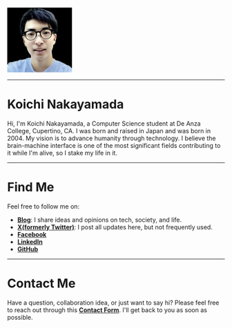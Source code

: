 
![Koichi's Photo](profile150.jpg)

---

# Koichi Nakayamada

Hi, I'm Koichi Nakayamada, a Computer Science student at De Anza College, Cupertino, CA. I was born and raised in Japan and was born in 2004. My vision is to advance humanity through technology. I believe the brain-machine interface is one of the most significant fields contributing to it while I'm alive, so I stake my life in it.

---

# Find Me

Feel free to follow me on: 

- [**Blog**](https://koichin.medium.com): I share ideas and opinions on tech, society, and life.
- [**X(formerly Twitter)**](https://x.com/koichincom): I post all updates here, but not frequently used.
- [**Facebook**](https://www.facebook.com/koichincom)
- [**LinkedIn**](https://linkedin.com/in/koichinakayamada)
- [**GitHub**](https://github.com/koichinakayamada)

---

# Contact Me

Have a question, collaboration idea, or just want to say hi? Please feel free to reach out through this [**Contact Form**](https://forms.gle/TTmCVmB7TK8fyH5Z8). I'll get back to you as soon as possible.

